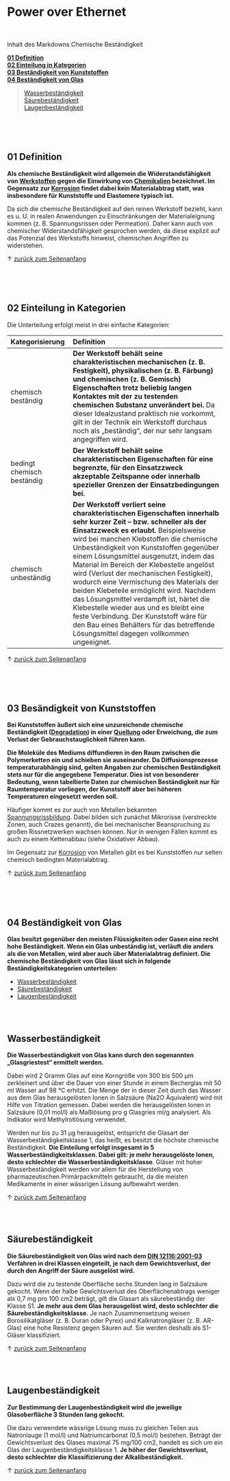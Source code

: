 
<a name="top"></a>
# Power over Ethernet

<br/>

Inhalt des Markdowns Chemische Beständigkeit

**[01 Definition](#1)** <br/>
**[02 Einteilung in Kategorien](#2)** <br/>
**[03 Beständigkeit von Kunststoffen](#3)** <br/>
**[04 Beständigkeit von Glas](#4)** <br/>
> [Wasserbeständigkeit](#4.1) <br/>
> [Säurebeständigkeit](#4.2) <br/>
> [Laugenbeständigkeit](#4.3) <br/>

<br/>

<br/>

<br/>

<a name="1"></a>
## 01 Definition
**Als chemische Beständigkeit wird allgemein die Widerstandsfähigkeit von [Werkstoffen](https://de.wikipedia.org/wiki/Werkstoff) gegen die Einwirkung von [Chemikalien](https://de.wikipedia.org/wiki/Chemikalie) bezeichnet. Im Gegensatz zur [Korrosion](https://de.wikipedia.org/wiki/Korrosion) findet dabei kein Materialabtrag statt, was insbesondere für Kunststoffe und Elastomere typisch ist.**

Da sich die chemische Beständigkeit auf den reinen Werkstoff bezieht, kann es u. U. in realen Anwendungen zu Einschränkungen der Materialeignung kommen (z. B. Spannungsrissen oder Permeation). Daher kann auch von chemischer Widerstandsfähigkeit gesprochen werden, da diese explizit auf das Potenzial des Werkstoffs hinweist, chemischen Angriffen zu widerstehen.

&uarr; [zurück zum Seitenanfang](#top)

<br/>

<br/>

<br/>

<a name="2"></a>
## 02 Einteilung in Kategorien
Die Unterteilung erfolgt meist in drei einfache Kategorien:



| Kategorisierung     | Definition | 
| :-------------- | :------ | 
| chemisch beständig | **Der Werkstoff behält seine charakteristischen mechanischen (z. B. Festigkeit), physikalischen (z. B. Färbung) und chemischen (z. B. Gemisch) Eigenschaften trotz beliebig langen Kontaktes mit der zu testenden chemischen Substanz unverändert bei.** Da dieser Idealzustand praktisch nie vorkommt, gilt in der Technik ein Werkstoff durchaus noch als „beständig“, der nur sehr langsam angegriffen wird.     |
| bedingt chemisch beständig | **Der Werkstoff behält seine charakteristischen Eigenschaften für eine begrenzte, für den Einsatzzweck akzeptable Zeitspanne oder innerhalb spezieller Grenzen der Einsatzbedingungen bei.**     |
| chemisch unbeständig | **Der Werkstoff verliert seine charakteristischen Eigenschaften innerhalb sehr kurzer Zeit – bzw. schneller als der Einsatzzweck es erlaubt.** Beispielsweise wird bei manchen Klebstoffen die chemische Unbeständigkeit von Kunststoffen gegenüber einem Lösungsmittel ausgenutzt, indem das Material im Bereich der Klebestelle angelöst wird (Verlust der mechanischen Festigkeit), wodurch eine Vermischung des Materials der beiden Klebeteile ermöglicht wird. Nachdem das Lösungsmittel verdampft ist, härtet die Klebestelle wieder aus und es bleibt eine feste Verbindung. Der Kunststoff wäre für den Bau eines Behälters für das betreffende Lösungsmittel dagegen vollkommen ungeeignet.      |

&uarr; [zurück zum Seitenanfang](#top)

<br/>

<br/>

<br/>

<a name="3"></a>
## 03 Besändigkeit von Kunststoffen
**Bei Kunststoffen äußert sich eine unzureichende chemische Beständigkeit ([Degradation](https://de.wikipedia.org/wiki/Degradation_von_Kunststoffen)) in einer [Quellung](https://de.wikipedia.org/wiki/Quellung) oder Erweichung, die zum Verlust der Gebrauchstauglichkeit führen kann.** 

**Die Moleküle des Mediums diffundieren in den Raum zwischen die Polymerketten ein und schieben sie auseinander. Da Diffusionsprozesse temperaturabhängig sind, gelten Angaben zur chemischen Beständigkeit stets nur für die angegebene Temperatur. Dies ist von besonderer Bedeutung, wenn tabellierte Daten zur chemischen Beständigkeit nur für Raumtemperatur vorliegen, der Kunststoff aber bei höheren Temperaturen eingesetzt werden soll.**

Häufiger kommt es zur auch von Metallen bekannten [Spannungsrissbildung](https://de.wikipedia.org/wiki/Spannungsrisskorrosion). Dabei bilden sich zunächst Mikrorisse (verstreckte Zonen, auch Crazes genannt), die bei mechanischer Beanspruchung zu großen Rissnetzwerken wachsen können. Nur in wenigen Fällen kommt es auch zu einem Kettenabbau (siehe Oxidativer Abbau).

Im Gegensatz zur [Korrosion](https://de.wikipedia.org/wiki/Korrosion) von Metallen gibt es bei Kunststoffen nur selten chemisch bedingten Materialabtrag.

&uarr; [zurück zum Seitenanfang](#top)

<br/>

<br/>

<br/>

<a name="4"></a>
## 04 Beständigkeit von Glas
**Glas besitzt gegenüber den meisten Flüssigkeiten oder Gasen eine recht hohe Beständigkeit. Wenn ein Glas unbeständig ist, verläuft die anders als die von Metallen, wird aber auch über Materialabtrag definiert. Die chemische Beständigkeit von Glas lässt sich in folgende Beständigkeitskategorien unterteilen:**
- [Wasserbeständigkeit](#4.1)
- [Säurebeständigkeit](#4.2) 
- [Laugenbeständigkeit](#4.3)

<br/>

<br/>

<a name="4.1"></a>
## Wasserbeständigkeit
**Die Wasserbeständigkeit von Glas kann durch den sogenannten „Glasgriestest“ ermittelt werden.**

Dabei wird 2 Gramm Glas auf eine Korngröße von 300 bis 500 μm zerkleinert und über die Dauer von einer Stunde in einem Becherglas mit 50 ml Wasser auf 98 °C erhitzt. Die Menge der in dieser Zeit durch das Wasser aus dem Glas herausgelösten Ionen in Salzsäure (Na2O Äquivalent) wird mit Hilfe von Titration gemessen. Dabei werden die herausgelösten Ionen in Salzsäure (0,01 mol/l) als Maßlösung pro g Glasgries ml/g analysiert. Als Indikator wird Methylrotlösung verwendet. 

Werden nur bis zu 31 μg herausgelöst, entspricht die Glasart der Wasserbeständigkeitsklasse 1, das heißt, es besitzt die höchste chemische Beständigkeit. **Die Einteilung erfolgt insgesamt in 5 Wasserbeständigkeitsklassen. Dabei gilt: je mehr herausgelöste Ionen, desto schlechter die Wasserbeständigkeitsklasse**. Gläser mit hoher Wasserbeständigkeit werden vor allem für die Herstellung von pharmazeutischen Primärpackmitteln gebraucht, da die meisten Medikamente in einer wässrigen Lösung aufbewahrt werden.

&uarr; [zurück zum Seitenanfang](#top)

<br/>

<br/>

<a name="4.2"></a>
## Säurebeständigkeit
**Die Säurebeständigkeit von Glas wird nach dem [DIN 12116:2001-03](https://www.beuth.de/de/norm/din-12116/37156377) Verfahren in drei Klassen eingeteilt, je nach dem Gewichtsverlust, der durch den Angriff der Säure ausgelöst wird.** 

Dazu wird die zu testende Oberfläche sechs Stunden lang in Salzsäure gekocht. Wenn der halbe Gewichtsverlust des Oberflächenabtrags weniger als 0,7 mg pro 100 cm2 beträgt, gilt die Glasart als säurebeständig der Klasse S1. **Je mehr aus dem Glas herausgelöst wird, desto schlechter die Säurebeständigkeitsklasse.** Je nach Zusammensetzung weisen Borosilikatgläser (z. B. Duran oder Pyrex) und Kalknatrongläser (z. B. AR-Glas) eine hohe Resistenz gegen Säuren auf. Sie werden deshalb als S1-Gläser klassifiziert.

&uarr; [zurück zum Seitenanfang](#top)

<br/>

<br/>

<a name="4.3"></a>
## Laugenbeständigkeit
**Zur Bestimmung der Laugenbeständigkeit wird die jeweilige Glasoberfläche 3 Stunden lang gekocht.** 

Die dazu verwendete wässrige Lösung muss zu gleichen Teilen aus Natronlauge (1 mol/l) und Natriumcarbonat (0,5 mol/l) bestehen. Beträgt der Gewichtsverlust des Glases maximal 75 mg/100 cm2, handelt es sich um ein Glas der Laugenbeständigkeitsklasse 1. **Je höher der Gewichtsverlust, desto schlechter die Klassifizierung der Alkalibeständigkeit.**


&uarr; [zurück zum Seitenanfang](#top)

<br/>

<br/>

<br/>
